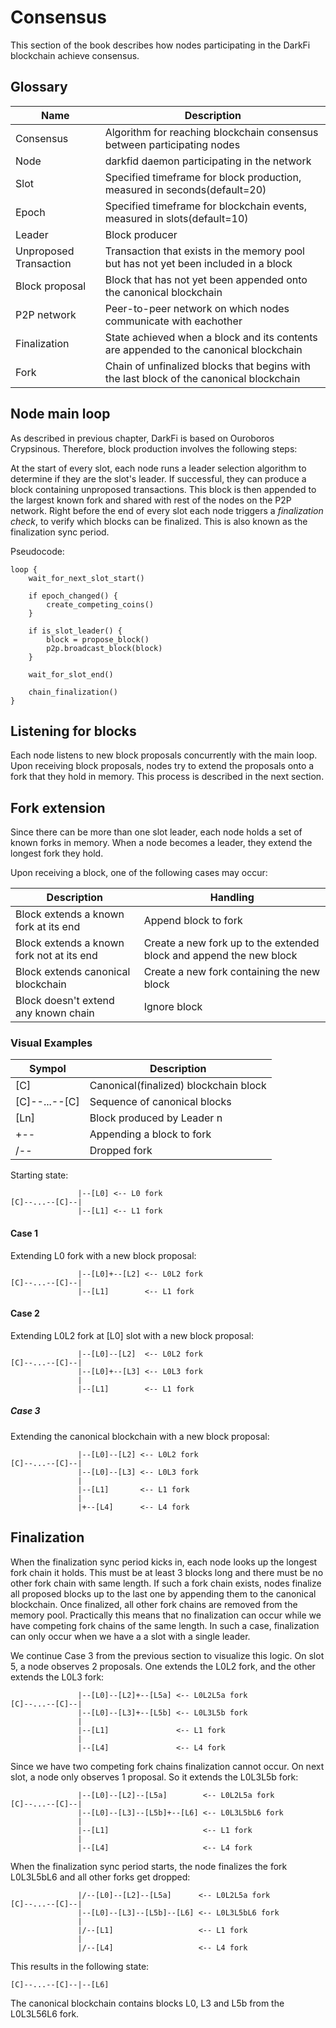 # Consensus

This section of the book describes how nodes participating in the DarkFi
blockchain achieve consensus.

## Glossary

| Name                   | Description                                                                               |
|------------------------|-------------------------------------------------------------------------------------------|
| Consensus              | Algorithm for reaching blockchain consensus between participating nodes                   |
| Node                   | darkfid daemon participating in the network                                               |
| Slot                   | Specified timeframe for block production, measured in seconds(default=20)                 |
| Epoch                  | Specified timeframe for blockchain events, measured in slots(default=10)                  |
| Leader                 | Block producer                                                                            |
| Unproposed Transaction | Transaction that exists in the memory pool but has not yet been included in a block       |
| Block proposal         | Block that has not yet been appended onto the canonical blockchain                        |
| P2P network            | Peer-to-peer network on which nodes communicate with eachother                            |
| Finalization           | State achieved when a block and its contents are appended to the canonical blockchain     |
| Fork                   | Chain of unfinalized blocks that begins with the last block of the canonical blockchain   |

## Node main loop

As described in previous chapter, DarkFi is based on Ouroboros
Crypsinous. Therefore, block production involves the following steps:

At the start of every slot, each node runs a leader selection algorithm
to determine if they are the slot's leader. If successful, they can
produce a block containing unproposed transactions. This block is then
appended to the largest known fork and shared with rest of the nodes on
the P2P network.  Right before the end of every slot each node triggers
a _finalization check_, to verify which blocks can be finalized.  This is
also known as the finalization sync period.

Pseudocode:
```
loop {
    wait_for_next_slot_start()

    if epoch_changed() {
        create_competing_coins()   
    }

    if is_slot_leader() {
        block = propose_block()
        p2p.broadcast_block(block)
    }

    wait_for_slot_end()

    chain_finalization()
}
```

## Listening for blocks

Each node listens to new block proposals concurrently with the main
loop. Upon receiving block proposals, nodes try to extend the proposals
onto a fork that they hold in memory. This process is described in the
next section.

## Fork extension

Since there can be more than one slot leader, each node holds a set of
known forks in memory.  When a node becomes a leader, they extend the
longest fork they hold.

Upon receiving a block, one of the following cases may occur:

| Description                               | Handling                                                            |
|-------------------------------------------|---------------------------------------------------------------------|
| Block extends a known fork at its end     | Append block to fork                                                |
| Block extends a known fork not at its end | Create a new fork up to the extended block and append the new block |
| Block extends canonical blockchain        | Create a new fork containing the new block                          |
| Block doesn't extend any known chain      | Ignore block                                                        |

### Visual Examples

| Sympol        | Description                           |
|---------------|---------------------------------------|
| [C]           | Canonical(finalized) blockchain block |
| [C]--...--[C] | Sequence of canonical blocks          |
| [Ln]          | Block produced by Leader n            |
| +--           | Appending a block to fork             |
| /--           | Dropped fork                          |

Starting state:

                   |--[L0] <-- L0 fork
    [C]--...--[C]--|
                   |--[L1] <-- L1 fork

#### Case 1

Extending L0 fork with a new block proposal:

                   |--[L0]+--[L2] <-- L0L2 fork
    [C]--...--[C]--|
                   |--[L1]        <-- L1 fork

#### Case 2

Extending L0L2 fork at [L0] slot with a new block proposal:

                   |--[L0]--[L2]  <-- L0L2 fork
    [C]--...--[C]--|
                   |--[L0]+--[L3] <-- L0L3 fork
                   |
                   |--[L1]        <-- L1 fork

##### Case 3

Extending the canonical blockchain with a new block proposal:

                   |--[L0]--[L2] <-- L0L2 fork
    [C]--...--[C]--|
                   |--[L0]--[L3] <-- L0L3 fork
                   |
                   |--[L1]       <-- L1 fork
                   |
                   |+--[L4]      <-- L4 fork


## Finalization

When the finalization sync period kicks in, each node looks up the
longest fork chain it holds. This must be at least 3 blocks long and
there must be no other fork chain with same length.  If such a fork
chain exists, nodes finalize all proposed blocks up to the last one by
appending them to the canonical blockchain.  Once finalized, all other
fork chains are removed from the memory pool.  Practically this means
that no finalization can occur while we have competing fork chains of
the same length. In such a case, finalization can only occur when we
have a a slot with a single leader.

We continue Case 3 from the previous section to visualize this logic.
On slot 5, a node observes 2 proposals. One extends the L0L2 fork,
and the other extends the L0L3 fork:

                   |--[L0]--[L2]+--[L5a] <-- L0L2L5a fork
    [C]--...--[C]--|
                   |--[L0]--[L3]+--[L5b] <-- L0L3L5b fork
                   |
                   |--[L1]               <-- L1 fork
                   |
                   |--[L4]               <-- L4 fork

Since we have two competing fork chains finalization cannot occur.
On next slot, a node only observes 1 proposal. So it extends the
L0L3L5b fork:

                   |--[L0]--[L2]--[L5a]        <-- L0L2L5a fork
    [C]--...--[C]--|
                   |--[L0]--[L3]--[L5b]+--[L6] <-- L0L3L5bL6 fork
                   |
                   |--[L1]                     <-- L1 fork
                   |
                   |--[L4]                     <-- L4 fork

When the finalization sync period starts, the node finalizes the fork
L0L3L5bL6 and all other forks get dropped:

                   |/--[L0]--[L2]--[L5a]      <-- L0L2L5a fork
    [C]--...--[C]--|
                   |--[L0]--[L3]--[L5b]--[L6] <-- L0L3L5bL6 fork
                   |
                   |/--[L1]                   <-- L1 fork
                   |
                   |/--[L4]                   <-- L4 fork


This results in the following state:

    [C]--...--[C]--|--[L6]

The canonical blockchain contains blocks L0, L3 and L5b from the
L0L3L56L6 fork.

